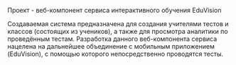 Проект - веб-компонент сервиса интерактивного обучения EduVision

Создаваемая система предназначена для создания учителями тестов и классов (состоящих из учеников), а также для просмотра аналитики по проведённым тестам. Разработка данного веб-компонента сервиса нацелена на дальнейшее объединение с мобильным приложением (EduVision), с помощью которого непосредственно проводятся тесты.
